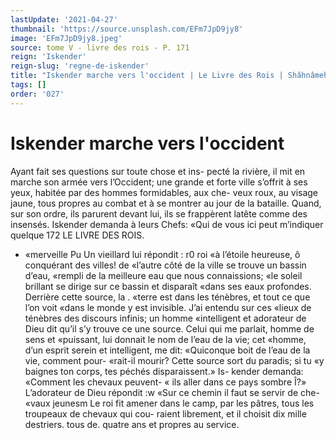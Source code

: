 ```yaml
---
lastUpdate: '2021-04-27'
thumbnail: 'https://source.unsplash.com/EFm7JpD9jy8'
image: 'EFm7JpD9jy8.jpeg'
source: tome V - livre des rois - P. 171
reign: 'Iskender'
reign-slug: 'regne-de-iskender'
title: "Iskender marche vers l'occident | Le Livre des Rois | Shâhnâmeh"
tags: []
order: '027'
---
```


# Iskender marche vers l'occident

Ayant fait ses questions sur toute chose et ins- pecté la rivière, il mit en marche son armée vers l’Occident; une grande et forte ville s’offrit à ses
yeux, habitée par des hommes formidables, aux che- veux roux, au visage jaune, tous propres au combat et à se montrer au jour de la bataille. Quand, sur son ordre, ils parurent devant lui, ils se frappèrent latête comme des insensés. Iskender demanda à leurs Chefs: «Qui de vous ici peut m’indiquer quelque
172 LE LIVRE DES ROIS.

- «merveille Pu Un vieillard lui répondit : r0 roi
  «à l’étoile heureuse, ô conquérant des villes! de
  «l’autre côté de la ville se trouve un bassin d’eau,
  «rempli de la meilleure eau que nous connaissions; «le soleil brillant se dirige sur ce bassin et disparaît «dans ses eaux profondes. Derrière cette source, la
  . «terre est dans les ténèbres, et tout ce que l’on voit «dans le monde y est invisible. J’ai entendu sur ces «lieux de ténèbres des discours infinis; un homme «intelligent et adorateur de Dieu dit qu’il s’y trouve
  ce une source. Celui qui me parlait, homme de sens et «puissant, lui donnait le nom de l’eau de la vie; cet «homme, d’un esprit serein et intelligent, me dit: «Quiconque boit de l’eau de la vie, comment pour- «rait-il mourir? Cette source sort du paradis; si tu «y baignes ton corps, tes péchés disparaissent.» Is-
  kender demanda: «Comment les chevaux peuvent- « ils aller dans ce pays sombre Î?» L’adorateur de Dieu
  répondit :w «Sur ce chemin il faut se servir de che- «vaux jeunesm Le roi fit amener dans le camp, par les pâtres, tous les troupeaux de chevaux qui cou- raient librement, et il choisit dix mille destriers. tous de. quatre ans et propres au service.
